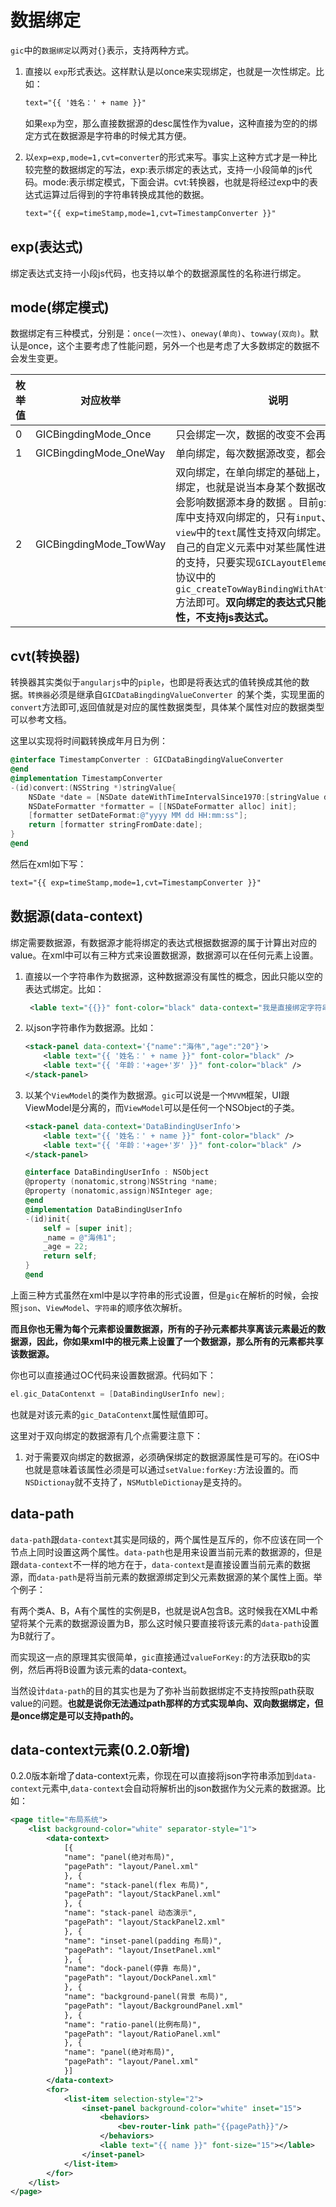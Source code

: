 # 数据绑定

`gic`中的`数据绑定`以两对`{}`表示，支持两种方式。



1. 直接以 `exp`形式表达。这样默认是以once来实现绑定，也就是一次性绑定。比如：

   ```xml
   text="{{ '姓名：' + name }}"
   ```

   如果`exp`为空，那么直接数据源的desc属性作为value，这种直接为空的的绑定方式在数据源是字符串的时候尤其方便。

2. 以`exp=exp,mode=1,cvt=converter`的形式来写。事实上这种方式才是一种比较完整的数据绑定的写法，exp:表示绑定的表达式，支持一小段简单的js代码。mode:表示绑定模式，下面会讲。cvt:转换器，也就是将经过exp中的表达式运算过后得到的字符串转换成其他的数据。

   ```xml
   text="{{ exp=timeStamp,mode=1,cvt=TimestampConverter }}"
   ```
   
## exp(表达式)

绑定表达式支持一小段js代码，也支持以单个的数据源属性的名称进行绑定。



## mode(绑定模式)

数据绑定有三种模式，分别是：`once(一次性)`、`oneway(单向)`、`towway(双向)`。默认是once，这个主要考虑了性能问题，另外一个也是考虑了大多数绑定的数据不会发生变更。

| 枚举值 | 对应枚举               | 说明                                                         |
| ------ | ---------------------- | ------------------------------------------------------------ |
| 0      | GICBingdingMode_Once   | 只会绑定一次，数据的改变不会再次更新                         |
| 1      | GICBingdingMode_OneWay | 单向绑定，每次数据源改变，都会更新绑定                       |
| 2      | GICBingdingMode_TowWay | 双向绑定，在单向绑定的基础上，增加了反向绑定，也就是说当本身某个数据改变的时候也会影响数据源本身的数据 。目前`gic`本身的类库中支持双向绑定的，只有`input`、`intput-view`中的`text`属性支持双向绑定。你也可以在自己的自定义元素中对某些属性进行双向绑定的支持，只要实现`GICLayoutElementProtocol `协议中的`gic_createTowWayBindingWithAttributeName `方法即可。**双向绑定的表达式只能是单个的属性，不支持js表达式。** |


## cvt(转换器)

转换器其实类似于`angularjs`中的`piple`，也即是将表达式的值转换成其他的数据。`转换器`必须是继承自`GICDataBingdingValueConverter `的某个类，实现里面的`convert`方法即可,返回值就是对应的属性数据类型，具体某个属性对应的数据类型可以参考文档。

这里以实现将时间戳转换成年月日为例：

```objective-c
@interface TimestampConverter : GICDataBingdingValueConverter
@end
@implementation TimestampConverter
-(id)convert:(NSString *)stringValue{
    NSDate *date = [NSDate dateWithTimeIntervalSince1970:[stringValue doubleValue]];
    NSDateFormatter *formatter = [[NSDateFormatter alloc] init];
    [formatter setDateFormat:@"yyyy MM dd HH:mm:ss"];
    return [formatter stringFromDate:date];
}
@end
```

然后在xml如下写：

```xml
text="{{ exp=timeStamp,mode=1,cvt=TimestampConverter }}"
```


## 数据源(data-context)

绑定需要数据源，有数据源才能将绑定的表达式根据数据源的属于计算出对应的value。在xml中可以有三种方式来设置数据源，数据源可以在任何元素上设置。

1. 直接以一个字符串作为数据源，这种数据源没有属性的概念，因此只能以空的表达式绑定。比如：

   ```xml
    <lable text="{{}}" font-color="black" data-context="我是直接绑定字符串"/>
   ```

2. 以json字符串作为数据源。比如：

   ```xml
   <stack-panel data-context='{"name":"海伟","age":"20"}'>
       <lable text="{{ '姓名：' + name }}" font-color="black" />
       <lable text="{{ '年龄：'+age+'岁' }}" font-color="black" />
   </stack-panel>
   ```

3. 以某个`ViewModel`的类作为数据源。`gic`可以说是一个`MVVM`框架，UI跟ViewModel是分离的，而`ViewModel`可以是任何一个NSObject的子类。

   ```xml
   <stack-panel data-context='DataBindingUserInfo'>
       <lable text="{{ '姓名：' + name }}" font-color="black" />
       <lable text="{{ '年龄：'+age+'岁' }}" font-color="black" />
   </stack-panel>
   ```

   ```objective-c
   @interface DataBindingUserInfo : NSObject
   @property (nonatomic,strong)NSString *name;
   @property (nonatomic,assign)NSInteger age;
   @end
   @implementation DataBindingUserInfo
   -(id)init{
       self = [super init];
       _name = @"海伟1";
       _age = 22;
       return self;
   }
   @end
   ```

上面三种方式虽然在xml中是以字符串的形式设置，但是`gic`在解析的时候，会按照`json`、`ViewModel`、`字符串`的顺序依次解析。

**而且你也无需为每个元素都设置数据源，所有的子孙元素都共享离该元素最近的数据源，因此，你如果xml中的根元素上设置了一个数据源，那么所有的元素都共享该数据源。**

你也可以直接通过OC代码来设置数据源。代码如下：

```objective-c
el.gic_DataContenxt = [DataBindingUserInfo new];
```

也就是对该元素的`gic_DataContenxt`属性赋值即可。





这里对于双向绑定的数据源有几个点需要注意下：

1. 对于需要双向绑定的数据源，必须确保绑定的数据源属性是可写的。在iOS中也就是意味着该属性必须是可以通过`setValue:forKey:`方法设置的。而`NSDictionay`就不支持了，`NSMutbleDictionay`是支持的。

## data-path

`data-path`跟`data-context`其实是同级的，两个属性是互斥的，你不应该在同一个节点上同时设置这两个属性。`data-path`也是用来设置当前元素的数据源的，但是跟`data-context`不一样的地方在于，`data-context`是直接设置当前元素的数据源，而`data-path`是将当前元素的数据源绑定到父元素数据源的某个属性上面。举个例子：

有两个类A、B，A有个属性的实例是B，也就是说A包含B。这时候我在XML中希望将某个元素的数据源设置为B，那么这时候只要直接将该元素的`data-path`设置为B就行了。

而实现这一点的原理其实很简单，`gic`直接通过`valueForKey:`的方法获取b的实例，然后再将B设置为该元素的data-context。

当然设计`data-path`的目的其实也是为了弥补当前数据绑定不支持按照path获取value的问题。**也就是说你无法通过path那样的方式实现单向、双向数据绑定，但是once绑定是可以支持path的。**



## data-context元素(0.2.0新增)

0.2.0版本新增了data-context元素，你现在可以直接将json字符串添加到`data-context`元素中,`data-context`会自动将解析出的json数据作为父元素的数据源。比如：

```xml
<page title="布局系统">
    <list background-color="white" separator-style="1">
        <data-context>
            [{
            "name": "panel(绝对布局)",
            "pagePath": "layout/Panel.xml"
            }, {
            "name": "stack-panel(flex 布局)",
            "pagePath": "layout/StackPanel.xml"
            }, {
            "name": "stack-panel 动态演示",
            "pagePath": "layout/StackPanel2.xml"
            }, {
            "name": "inset-panel(padding 布局)",
            "pagePath": "layout/InsetPanel.xml"
            }, {
            "name": "dock-panel(停靠 布局)",
            "pagePath": "layout/DockPanel.xml"
            }, {
            "name": "background-panel(背景 布局)",
            "pagePath": "layout/BackgroundPanel.xml"
            }, {
            "name": "ratio-panel(比例布局)",
            "pagePath": "layout/RatioPanel.xml"
            }, {
            "name": "panel(绝对布局)",
            "pagePath": "layout/Panel.xml"
            }]
        </data-context>
        <for>
            <list-item selection-style="2">
                <inset-panel background-color="white" inset="15">
                    <behaviors>
                        <bev-router-link path="{{pagePath}}"/>
                    </behaviors>
                    <lable text="{{ name }}" font-size="15"></lable>
                </inset-panel>
            </list-item>
        </for>
    </list>
</page>
```

